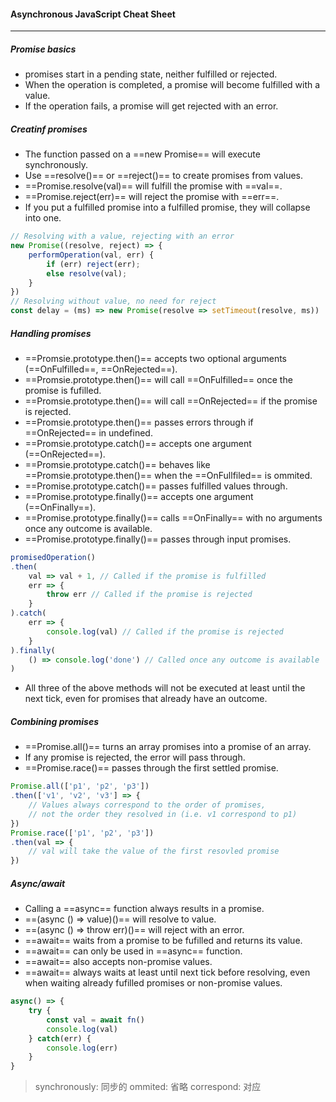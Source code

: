 #### Asynchronous JavaScript Cheat Sheet

---

##### Promise basics

+ promises start in a pending state, neither fulfilled or rejected.
+ When the operation is completed, a promise will become fulfilled with a value.
+ If the operation fails, a promise will get rejected with an error.

##### Creatinf promises

+ The function passed on a ==new Promise== will execute synchronously.
+ Use ==resolve()== or ==reject()== to create promises from values.
+ ==Promise.resolve(val)== will fulfill the promise with ==val==.
+ ==Promise.reject(err)== will reject the promise with ==err==.
+ If you put a fulfilled promise into a fulfilled promise, they will collapse into one.

```javascript
// Resolving with a value, rejecting with an error
new Promise((resolve, reject) => {
    performOperation(val, err) {
        if (err) reject(err);
        else resolve(val);
    }
})
// Resolving without value, no need for reject
const delay = (ms) => new Promise(resolve => setTimeout(resolve, ms))
```

##### Handling promises

+ ==Promsie.prototype.then()== accepts two optional arguments (==OnFulfilled==, ==OnRejected==).
+ ==Promsie.prototype.then()== will call ==OnFulfilled== once the promise is fufilled.
+ ==Promsie.prototype.then()== will call ==OnRejected== if the promise is rejected.
+ ==Promsie.prototype.then()== passes errors through if ==OnRejected== in undefined.
+ ==Promsie.prototype.catch()== accepts one argument (==OnRejected==).
+ ==Promsie.prototype.catch()== behaves like ==Promsie.prototype.then()== when the ==OnFullfiled== is ommited.
+ ==Promise.prototype.catch()== passes fulfilled values through.
+ ==Promise.prototype.finally()== accepts one argument (==OnFinally==).
+ ==Promise.prototype.finally()== calls ==OnFinally== with no arguments once any outcome is available.
+ ==Promise.prototype.finally()== passes through input promises.

```javascript
promisedOperation()
.then(
    val => val + 1, // Called if the promise is fulfilled
    err => {
        throw err // Called if the promise is rejected
    }
).catch(
    err => {
        console.log(val) // Called if the promise is rejected
    }
).finally(
    () => console.log('done') // Called once any outcome is available
)
```

+ All three of the above methods will not be executed at least until the next tick, even for promises that already have an outcome.

##### Combining promises

+ ==Promise.all()== turns an array promises into a promise of an array.
+ If any promise is rejected, the error will pass through.
+ ==Promise.race()== passes through the first settled promise.

```javascript
Promise.all(['p1', 'p2', 'p3'])
.then(['v1', 'v2', 'v3'] => {
    // Values always correspond to the order of promises,
    // not the order they resolved in (i.e. v1 correspond to p1)
})
Promise.race(['p1', 'p2', 'p3'])
.then(val => {
    // val will take the value of the first resovled promise
})
```

##### Async/await

+ Calling a ==async== function always results in a promise.
+ ==(async () => value)()== will resolve to value.
+ ==(async () => throw err)()== will reject with an error.
+ ==await== waits from a promise to be fufilled and returns its value.
+ ==await== can only be used in ==async== function.
+ ==await== also accepts non-promise values.
+ ==await== always waits at least until next tick before resolving, even when waiting already fufilled promises or non-promise values.

```javascript
async() => {
    try {
        const val = await fn()
        console.log(val)
    } catch(err) {
        console.log(err)
    }
}
```

> synchronously: 同步的
> ommited: 省略
> correspond: 对应
